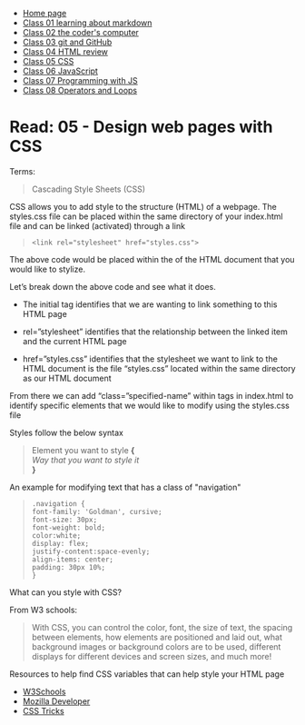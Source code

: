 * [Home page](https://rdball.github.io/reading-notes/)
* [Class 01 learning about markdown](read01)
* [Class 02 the coder's computer](read02)
* [Class 03 git and GitHub](read03)
* [Class 04 HTML review](read04)
* [Class 05 CSS](read05)
* [Class 06 JavaScript](read06)
* [Class 07 Programming with JS](read07)
* [Class 08 Operators and Loops](read08)

# Read: 05 - Design web pages with CSS

Terms:
> Cascading Style Sheets (CSS)

CSS allows you to add style to the structure (HTML) of a webpage. The styles.css file can be placed within the same directory of your index.html file and can be linked (activated) through a link 


> `<link rel="stylesheet" href="styles.css">`



The above code would be placed within the <head> of the HTML document that you would like to stylize. 

Let’s break down the above code and see what it does.

- The initial <link> tag identifies that we are wanting to link something to this HTML page

- rel=”stylesheet” identifies that the relationship between the linked item and the current HTML page

- href=”styles.css” identifies that the stylesheet we want to link to the HTML document is the file “styles.css” located within the same directory as our HTML document

From there we can add “class=”specified-name” within tags in index.html to identify specific elements that we would like to modify using the styles.css file

Styles follow the below syntax

> Element you want to style **{**    
	*Way that you want to style it*   
**}** 

An example for modifying text that has a class of "navigation"

> `.navigation {`  
          `font-family: 'Goldman', cursive;`  
        `font-size: 30px;`  
        `font-weight: bold;`  
        `color:white;`  
        `display: flex;`  
        `justify-content:space-evenly;`  
        `align-items: center;`  
        `padding: 30px 10%;`  
`}`

What can you style with CSS?

From W3 schools:
> With CSS, you can control the color, font, the size of text, the spacing between elements, how elements are positioned and laid out, what background images or background colors are to be used, different displays for different devices and screen sizes, and much more!

Resources to help find CSS variables that can help style your HTML page  
- [W3Schools](https://www.w3schools.com/html/html_css.asp)  
- [Mozilla Developer](https://developer.mozilla.org/en-US/docs/Web/CSS)  
- [CSS Tricks](https://css-tricks.com/guides/)